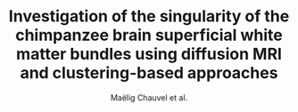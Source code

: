 ---
cat: gaia
subcat: ginkgo
bestof: false
author: Maëlig Chauvel et al.
title: Investigation of the singularity of the chimpanzee brain superficial white matter bundles using diffusion MRI and clustering-based approaches
type: inproceedings
url: https -//archive.ismrm.org/2022/2107.html
doi: 10.58530/2022/2107
---